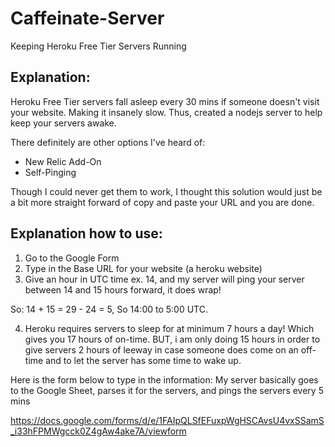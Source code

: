 # Caffeinate-Server
Keeping Heroku Free Tier Servers Running

## Explanation:
Heroku Free Tier servers fall asleep every 30 mins if someone doesn't visit your website. Making it insanely slow.
Thus, created a nodejs server to help keep your servers awake. 

There definitely are other options I've heard of: 
- New Relic Add-On
- Self-Pinging

Though I could never get them to work, I thought this solution would just be a bit more straight forward of copy and paste your URL and you are done.

## Explanation how to use:
1) Go to the Google Form
2) Type in the Base URL for your website (a heroku website)
3) Give an hour in UTC time ex. 14, and my server will ping your server between 14 and 15 hours forward, it does wrap!

So: 14 + 15 = 29 - 24 = 5, So 14:00 to 5:00 UTC. 

4) Heroku requires servers to sleep for at minimum 7 hours a day! Which gives you 17 hours of on-time. BUT, i am only doing 15 hours in order to give servers 2 hours of leeway in case someone does come on an off-time and to let the server has some time to wake up. 

Here is the form below to type in the information: 
My server basically goes to the Google Sheet, parses it for the servers, and pings the servers every 5 mins

https://docs.google.com/forms/d/e/1FAIpQLSfEFuxpWgHSCAvsU4vxSSamS_i33hFPMWgcck0Z4gAw4ake7A/viewform
